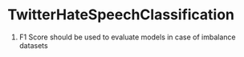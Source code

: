 # TwitterHateSpeechClassification

1. F1 Score should be used to evaluate models in case of imbalance datasets
